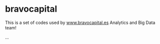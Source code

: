# bravocapital
This is a set of codes used by www.bravocapital.es Analytics and Big Data team!

...
